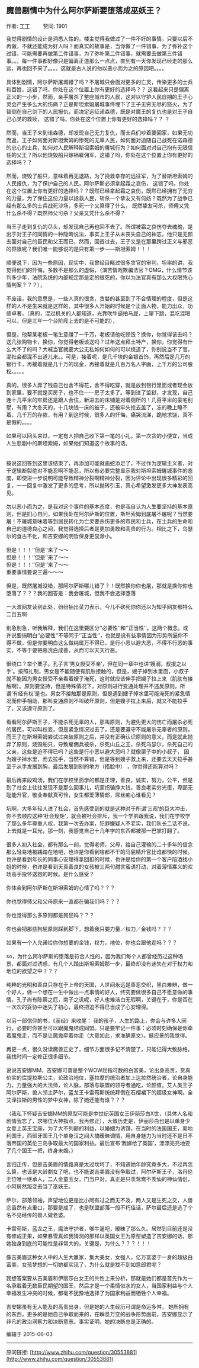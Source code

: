 ## 魔兽剧情中为什么阿尔萨斯要堕落成巫妖王？

作者: [丁丁](http://www.zhihu.com/people/ding-ding-89-6-31)&nbsp;&nbsp;&nbsp;&nbsp;&nbsp;&nbsp;&nbsp;&nbsp; 赞同: 1901


我觉得剧情的设计是洞悉人性的。楼主觉得我做过了一件不好的事情，只要以后不再做，不就还能成为好人吗？而真实的故事是，当你做了一件错事，为了弥补这个过错，可能需要再做第二件错事，为了弥补第二件错事，就需要去做第三件错事。。。每一件事都好像只是偏离正道那么一点点，直到有一天你发现已经走的那么远，再也回不来了。。。。这就是古人说的勿以恶小而为之的原因吧。。。。<br><br> 具体到剧情，阿尔萨斯屠城错了吗？不屠城只会面对更多的亡灵，传染更多的士兵和百姓，这错了吗，你处在这个位置上你有更好的选择吗？？ 这看起来只是偏离正义的一小步，然而，亲手屠杀了整座城市的人民，这对以守护人民自期的王子心灵会产生多么大的伤痛？正是斯坦索姆屠城事件埋下了王子无穷无尽的怒火，为了替倒在自己剑下的人民报仇，而决定远征诺森德，既是对魔王的复仇也是对王子自己心灵的救赎， 这错了吗，你处在这个位置上你有更好的选择吗？？ ？<br><br>然而，当王子来到诺森德，却发现自己无力复仇，而士兵们吵着要回家，如果无功而返，王子如何面对斯坦索姆的惨死的无辜人民，如何面对追随自己战死在诺森德的忠心的士兵，如何对人民解释斯坦索姆的屠城行为？如何面对对自己抱有无限信任的父王？所以他烧毁船只嫁祸雇佣军，这错了吗，你处在这个位置上你有更好的选择吗？？<br><br>然而，烧毁了船只，意味着再无退路，为了挽救幸存的远征军，为了替斯坦索姆的人民报仇，为了保护自己的人民，阿尔萨斯必须拿起霜之哀伤， 这错了吗，你处在这个位置上你有更好的选择吗？？既然已经拿起霜之哀伤，既然已经拥有了无穷的力量，为了保住这份力量以拯救人民，斩杀一个挚友又有何妨？既然为了战争已经有那么多的士兵战死沙场，多死一个又算得了什么， 既然挚友可杀，师傅又凭什么杀不得？既然师父可杀？父亲又凭什么杀不得？<br><br>当王子走到复仇的尽头，却发现自己再也回不去了。所谓被霜之哀伤夺去魂魄，是出于对王子的同情的一种隐晦说法，事实上王子从未丧失自己的神志，他只是无颜去面对自己的臣民和父王而已，然而，回首过去，王子又是在那里跨过正义与邪恶的界限呢？我们唯一能够说的是只有第一步——斯坦索姆！！！<br><br> 顺便说下，因为一些原因，现实中，我曾经目睹过很多贪官的审判，坦率的讲，我觉得他们的忏悔，多数不是那么的虚假，（演苦情戏欺骗法官？OMG，什么情节该判多少年，法院系统的内部规定那是定的很死的，你以为法官真有那么大权限凭心情判案？？？），<br><br>不废话，我的意思是，一些人真的很贪，贪婪的甚至到了不合情理的程度，但是这样的人不是生来就是这样的，其中很多人开始的时候是个正面人物，能力出众，功绩卓著，（真的，混过机关的人都知道，光靠吹牛逼拍马屁，上窜下跳，混吃混喝可以，但是三年一个台阶爬上去的是不可能的），<br><br>但是，他帮某老板一笔生意赚了一千万，老板请他吃顿饭？换你，你觉得该去吗？送几张购物卡，换你，你觉得老板该送吗？过年送点拜土特产，换你，你觉得有什么大不了的吗？大喊当官就要大公无私如何如何的可以绕道了，你别说当不了官，混社会都混不出道儿来。。可是，接着呢，是几千块的金银首饰，再然后是几万的银行卡，再接着就是几十万的现金，再接着就是几百万名人字画，上千万的公司股权。。。。。<br><br>真的，很多人弄了钱自己也舍不得花，舍不得吃穿，就是放到银行里面或者现金放到家里，要不就是买房子，也不住——房子太多了。等到进了监狱，才发现，自己连十几平米的牢房还是跟人合住，新进去的床铺是对着厕所的！几百平米的豪宅别墅，有用？大冬天的，十几块钱一床的被子，还被牢头抢去盖了，冻的晚上睡不着，几千万的存款，有用？到这时候，很多人的忏悔，痛哭流涕，跪地求饶，真不是假的。。。。<br><br>如果可以回头来过，一定有人把自己收下第一笔的小礼，第一次贪的小便宜，当成人生悲剧中的斯坦索姆，如果他们知道这个故事的话。<br><br><br>按说这回答到这里该结束了，再添加可能就画蛇添足了，不过作为逻辑主义者，对于逻辑断裂绝对不能忍啊不能忍，所以有必要完整显示我对斯坦索姆屠城事件的态度，即使进一步说明可能导致精神分裂啊精神分裂，因为评论中出现很多精彩的回复，一一回复中激发了更多的思考，所以抛砖引玉，真心希望激发更多大神发表高见。<br><br>勿以恶小而为之，是我对这个事件的基本态度，也是我自认为人生要坚持的基本原则，但是扪心自问，如果我处在阿尔萨斯的位置，斯坦索姆到底屠不屠呢？当然要屠！不屠城意味着等到居民转化为亡灵要杀伤更多的市民和士兵，在士兵的生命和自己的道德良心之间，我觉得选择后者是更加勇敢和高贵的行为。相比之下，乌瑟尔的食古不化，和吉安娜的明哲保身更显渺小。<br><br>但是！！！‘’但是‘’来了～～ <br>但是！！！‘’但是‘’来了～～ <br>但是！！！‘’但是‘’来了～～ <br>重要事情要说三遍～～～<br><br>但是，既然屠城没错，那阿尔萨斯哪儿错了？！既然换你你也屠，那就是换你你也堕落了？？？我的回答是：我会屠城，但我不会选择堕落 <br><br>一大波网友读到此处，纷纷抽出菜刀表示，今儿不砍死你你还以为知乎网友都特么二百五啊 <br><br>别急别急，听我解释，我们在这里要区分‘’必要性‘’和‘’正当性‘’。这两个概念。或许说要搞明白‘’必要性‘’不等同于‘’正当性‘’，也就是说有些事情因为形势所逼你不得不做，但是你要明白这么做纯属万不得已，是行小恶以避大恶，不得不行恶的事实，不等于要把恶洗白成善，从而可以天天行恶。<br><br>很绕口？举个栗子。孔子言‘男女授受不亲’，但在同一章中也讲‘嫂溺，叔援之以手’。按照礼制，男女是不能随便有肌肤接触的，但是，嫂子掉到水里面，小叔子就不能因为男女授受不亲看着嫂子淹死，这时就应该伸手把嫂子拉上来（肌肤有接触啊）。原则要坚持，但是特殊情况下，对原则进行变通处理并不违反原则，所谓‘有经有权’是也。男女不接触那是原则，但是遇到嫂子掉水里可能淹死的紧急情况而伸手相助，那叫变通原则不叫破坏原则，但是嫂子拉上来后，就又不能拉手了，又该遵守原则了。<br><br>看看阿尔萨斯王子，不能杀死无辜的人，那叫原则，为避免更大的伤亡而屠杀必死的居民，可以叫权变，但是紧急情况过去了，还是要遵守不能屠杀无辜者的原则，而王子在斯坦索姆尝试过突破原则之后，并没有正确认识原则的意义，而是就此抛弃了原则，烧毁船只，导致雇佣兵被杀，杀死山丘之王，杀死乌瑟尔，杀死自己的父亲，这些是迫不得已吗？这些是行小恶以避大恶吗？就像栗子中的小叔子， 因为嫂子掉水里，而去拉手，当然不算错，但是等到嫂子救上来，还要去天天拉手甚至于从手发展到胸，最后发展到别的地方（捂脸中） ，你觉得还能算对吗？<br><br>最后再来段鸡汤，我们在学校里面学的都是正理，善良，诚实，努力，公平，但是到了社会上往往发现不是那么回事儿，坑蒙拐骗挣大钱，善良老实穷光蛋，卑鄙无耻能升官，敬业奉献真可怜，女生都爱薄情郎，屌丝痴心谁看见？<br><br>坑啊，大多年轻人进了社会，首先感受到的就是这种对于所谓‘三观’的巨大冲击，你不去顺应这种‘社会规矩’，就会被社会排斥，我一个学弟跟我说，我们在学校学了那么多年尊重人权，我第一次去办案，犯罪嫌疑人不老实，我们队长二话不说，上去就是一耳光，那一刻，我感觉自己十几年学的东西都被那一巴掌打翻了。<br><br>很多人初入社会，都有那么一刻，觉得老师，父母，给自己灌输的二十多年的信念那么轻易地被践踏在地吧，也许是你看到啥都不干的马屁精升官比谁都快的时候。也许是看到年长的同事心安理得拿回扣的时候，也许是给你的第一个客户陪酒找小姐的时候，也许是看到天真善良的女孩被三两句甜言蜜语打动，对着薄情寡义的欢场高手投怀送抱的时候。是什么感受？<br><br>你体会到阿尔萨斯在斯坦索姆的心情了吗？？？<br><br>你也觉得师父和父母原来一直都在骗我们吗？？？<br><br>你也觉得那么多原则都是狗屁吗？？？<br><br>你也会把那些狗屁原则踩到脚下，想着我只要力量／权力／金钱吗？？？<br><br>如果有一个人允诺给你你想要的金钱，权力，地位，你也会跟他走吗？？？<br><br>so，为什么阿尔萨斯的堕落是符合人性的，因为我们每个人都曾经历过这种场景，都面对过诱惑，有几个人踏出斯坦索姆那一步，最终却没有迷失在对于权力和地位的欲望之中？？？<br><br>纯粹的光明和善良只存在于上帝的天国，人世间永远是善恶交织，黑白难辨，做一个好人，做一个想在一生中做出一点事情的好人，终究要做很多自己不愿意做的事情，孔子尚有陈蔡之厄，南子之讥呢，好人也难洁白无瑕啊，关键在于，你是否在一次次的妥协中迷失了初心，最终把迫不得已当成了心安理得。<br><br>以另一部信仰的书，《圣经》来收尾： 我的孩子，人生的路上，你会与许多人同行，必要时你甚至可以跟魔鬼结成同盟。只是要牢记一件事：必须时刻确保是你牵着魔鬼走，而不是让魔鬼牵着你走（大意如此，求准确原文）。挺应景的我觉得。<br><br>再更一点，很久没读魔兽正史了，细节方面很多记不清楚了，只能记得大致脉络。我找时间一定修正很多细节。<br><br>说说吉安娜MM，吉安娜可谓是整个WOW屈指可数的白富美，论出身高贵，货真价实的库提拉斯公主，论政治地位，塞拉摩的统治者加上达拉然统治者，论自身能力，力量强大的大法师，论人脉，部落与联盟的领导者通吃，论颜值，艾人类王子阿尔萨斯，兽人领主萨尔，蓝龙王卡雷苟斯统统拜倒在石榴裙下的超级女神啊。全艾泽拉斯的男性的梦中女神，除了她还能有谁？？？<br><br>（我私下怀疑吉安娜MM的原型可能是中世纪英国女王伊丽莎白X世，（具体人名和剧情我忘了，求哪位大神指点，我再修正），大致历史是，伊丽莎白也是以单身少女登上英王宝座，为了大不列颠的利益，以婚姻为诱饵，在当时的法国国王，奥地利国王，西班牙国王几个单身汉之间大搞暧昧调情，用自身魅力为当时还不是日不落帝国的英伦三岛争取最大的国家利益。最后宣布‘我嫁给了英国’，漂漂亮亮地耍了几个国王一把，终身未婚。）<br><br>言归正传，但是吉美眉的情路真是太过坎坷了，不知道她年龄究竟多大，不过再怎么算，也该是大龄剩女了吧，也不能说吉美眉没有争取过，阿尔萨斯王子，洛丹伦王位唯一继承人，二人金童玉女，门当户对，真正是只羡鸳鸯不羡仙的神仙情侣，小阿居然叛变去当了巫妖王。<br><br>萨尔，部落领袖，声望地位更是比小阿有过之而无不及，两人又是生死之交，人兽恋虽然有点重口，那要是成了，也是联盟部落一段不朽佳话，萨尔最后还是选了个名不见经传的兽人做老婆。<br><br>卡雷苟斯，蓝龙之王，魔法守护者，够牛逼吧，暧昧了那么久。居然到目前还是没有修成正果，如果暴雪真如我猜测的那样以英国女王为原型塑造了吉安娜的话，那她独身到底的可能性是非常大的，关键是，为什么？？？！！！<br><br>像吉美眉这种女人中的人生大赢家，集大美女，女强人，亿万富婆于一身的超级白富美，女孩梦想的一切她都实现了，为什么就是找不到如意郎君呢？<br><br>我想答案要从吉美眉和伊丽莎白女王的共性上来分析，那就是她们都是首先作为一名承载着无数臣民期望的国王，然后才是一个柔情似水的女人，当国家利益与个人幸福发生冲突的时候，都毫不犹豫地选择了为国家利益而牺牲个人幸福。<br><br>吉安娜虽有无人能及的高贵出身，但是她的人生经历可谓是命运多舛， 她所拥有的东西，更多的是她自己争取而来的，在瞬息万变的战争形势面前，吉安娜显示了非凡的政治洞察力和决断意志。事实证明，她的决断总是正确的。



编辑于 2015-06-03



---
原问链接: [http://www.zhihu.com/question/30553881](http://www.zhihu.com/question/30553881)